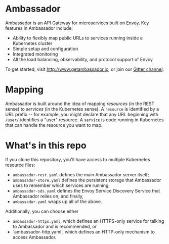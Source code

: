 Ambassador
==========

Ambassador is an API Gateway for microservices built on [Envoy](https://lyft.github.io/envoy/). Key features in Ambassador include:

* Ability to flexibly map public URLs to services running inside a Kubernetes cluster
* Simple setup and configuration
* Integrated monitoring
* All the load balancing, observability, and protocol support of Envoy

To get started, visit http://www.getambassador.io, or join our [Gitter channel](https://gitter.im/datawire/ambassador).

Mapping
=======

Ambassador is built around the idea of mapping _resources_ (in the REST sense) to _services_ (in the Kubernetes sense). A `resource` is identified by a URL prefix -- for example, you might declare that any URL beginning with `/user/` identifies a "user" resource. A `service` is code running in Kubernetes that can handle the resource you want to map.

What's in this repo
==================

If you clone this repository, you'll have access to multiple Kubernetes resource files:

- `ambassador-rest.yaml` defines the main Ambassador server itself;
- `ambassador-store.yaml` defines the persistent storage that Ambassador uses to remember which services are running;
- `ambassador-sds.yaml` defines the Envoy Service Discovery Service that Ambassador relies on; and finally,
- `ambassador.yaml` wraps up all of the above.

Additionally, you can choose either

- `ambassador-https.yaml`, which defines an HTTPS-only service for talking to Ambassador and is recommended, or
- `ambassador-http.yaml', which defines an HTTP-only mechanism to access Ambassador.
